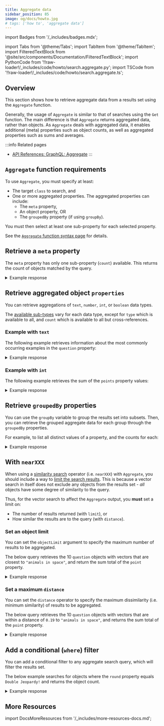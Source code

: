 ```yaml
---
title: Aggregate data
sidebar_position: 85
image: og/docs/howto.jpg
# tags: ['how to', 'aggregate data']
---
```


import Badges from '/_includes/badges.mdx';

<Badges/>

import Tabs from '@theme/Tabs';
import TabItem from '@theme/TabItem';
import FilteredTextBlock from '@site/src/components/Documentation/FilteredTextBlock';
import PythonCode from '!!raw-loader!/_includes/code/howto/search.aggregate.py';
import TSCode from '!!raw-loader!/_includes/code/howto/search.aggregate.ts';

## Overview

This section shows how to retrieve aggregate data from a results set using the `Aggregate` function.

Generally, the usage of `Aggregate` is similar to that of searches using the `Get` function. The main difference is that `Aggregate` returns aggregated data, rather than objects. As `Aggregate` deals with aggregated data, it enables additional (meta) properties such as object counts, as well as aggregated properties such as sums and averages.

:::info Related pages
- [API References: GraphQL: Aggregate](../api/graphql/aggregate.md)
:::

## `Aggregate` function requirements

To use `Aggregate`, you must specify at least:
- The target `class` to search, and
- One or more aggregated properties. The aggregated properties can include:
    - The `meta` property,
    - An object property, OR
    - The `groupedBy` property (if using `groupBy`).

You must then select at least one sub-property for each selected property.

See the [`Aggregate` function syntax page](../api/graphql/aggregate.md#aggregate-syntax-and-query-structure) for details.

## Retrieve a `meta` property

The `meta` property has only one sub-property (`count`) available. This returns the count of objects matched by the query.

<Tabs groupId="languages">
  <TabItem value="py" label="Python">

  <FilteredTextBlock
    text={PythonCode}
    startMarker="# MetaCount Python"
    endMarker="# END MetaCount Python"
    language="py"
  />

  </TabItem>
  <TabItem value="js" label="JavaScript/TypeScript">

  <FilteredTextBlock
    text={TSCode}
    startMarker="// MetaCount TS"
    endMarker="// END MetaCount TS"
    language="js"
  />

  </TabItem>
  <TabItem value="graphql" label="GraphQL">

  <FilteredTextBlock
    text={PythonCode}
    startMarker="# MetaCount GraphQL"
    endMarker="# END MetaCount GraphQL"
    language="graphql"
  />

  </TabItem>
</Tabs>

<details>
  <summary>Example response</summary>

  The query should produce a response like the one below:

  <FilteredTextBlock
    text={PythonCode}
    startMarker="# MetaCount Expected Results"
    endMarker="# END MetaCount Expected Results"
    language="json"
  />
</details>

## Retrieve aggregated object `properties`

You can retrieve aggregations of `text`, `number`, `int`, or `boolean` data types.

The [available sub-types](../api/graphql/aggregate.md#aggregate-syntax-and-query-structure) vary for each data type, except for `type` which is available to all, and `count` which is available to all but cross-references.

### Example with `text`

The following example retrieves information about the most commonly occurring examples in the `question` property:

<Tabs groupId="languages">
  <TabItem value="py" label="Python">

  <FilteredTextBlock
    text={PythonCode}
    startMarker="# TextProp Python"
    endMarker="# END TextProp Python"
    language="py"
  />

  </TabItem>
  <TabItem value="js" label="JavaScript/TypeScript">

  <FilteredTextBlock
    text={TSCode}
    startMarker="// TextProp TS"
    endMarker="// END TextProp TS"
    language="js"
  />

  </TabItem>
  <TabItem value="graphql" label="GraphQL">

  <FilteredTextBlock
    text={PythonCode}
    startMarker="# TextProp GraphQL"
    endMarker="# END TextProp GraphQL"
    language="graphql"
  />

  </TabItem>
</Tabs>

<details>
  <summary>Example response</summary>

  The query should produce a response like the one below:

  <FilteredTextBlock
    text={PythonCode}
    startMarker="# TextProp Expected Results"
    endMarker="# END TextProp Expected Results"
    language="json"
  />
</details>

### Example with `int`

The following example retrieves the sum of the `points` property values:

<Tabs groupId="languages">
  <TabItem value="py" label="Python">

  <FilteredTextBlock
    text={PythonCode}
    startMarker="# IntProp Python"
    endMarker="# END IntProp Python"
    language="py"
  />

  </TabItem>
  <TabItem value="js" label="JavaScript/TypeScript">

  <FilteredTextBlock
    text={TSCode}
    startMarker="// IntProp TS"
    endMarker="// END IntProp TS"
    language="js"
  />

  </TabItem>
  <TabItem value="graphql" label="GraphQL">

  <FilteredTextBlock
    text={PythonCode}
    startMarker="# IntProp GraphQL"
    endMarker="# END IntProp GraphQL"
    language="graphql"
  />

  </TabItem>
</Tabs>

<details>
  <summary>Example response</summary>

  The query should produce a response like the one below:

  <FilteredTextBlock
    text={PythonCode}
    startMarker="# IntProp Expected Results"
    endMarker="# END IntProp Expected Results"
    language="json"
  />
</details>

## Retrieve `groupedBy` properties

You can use the `groupBy` variable to group the results set into subsets. Then, you can retrieve the grouped aggregate data for each group through the `groupedBy` properties.

For example, to list all distinct values of a property, and the counts for each:

<Tabs groupId="languages">
  <TabItem value="py" label="Python">

  <FilteredTextBlock
    text={PythonCode}
    startMarker="# groupBy Python"
    endMarker="# END groupBy Python"
    language="py"
  />

  </TabItem>
  <TabItem value="js" label="JavaScript/TypeScript">

  <FilteredTextBlock
    text={TSCode}
    startMarker="// groupBy TS"
    endMarker="// END groupBy TS"
    language="js"
  />

  </TabItem>
  <TabItem value="graphql" label="GraphQL">

  <FilteredTextBlock
    text={PythonCode}
    startMarker="# groupBy GraphQL"
    endMarker="# END groupBy GraphQL"
    language="graphql"
  />

  </TabItem>
</Tabs>


<details>
  <summary>Example response</summary>

  The query should produce a response like the one below:

  <FilteredTextBlock
    text={PythonCode}
    startMarker="# groupBy Expected Results"
    endMarker="# END groupBy Expected Results"
    language="json"
  />
</details>


## With `nearXXX`

When using a [similarity search](./similarity.md) operator (i.e. `nearXXX`) with `Aggregate`, you should include a way to [limit the search results](../api/graphql/aggregate.md#limiting-the-search-space). This is because a vector search in itself does not exclude any objects from the results set - _all_ objects have some degree of similarity to the query.

Thus, for the vector search to affect the `Aggregate` output, you **must** set a limit on:
- The number of results returned (with `limit`), or
- How similar the results are to the query (with `distance`).

### Set an object limit

You can set the `objectLimit` argument to specify the maximum number of results to be aggregated.

The below query retrieves the 10 `question` objects with vectors that are closest to `"animals in space"`, and return the sum total of the `point` property.

<Tabs groupId="languages">
  <TabItem value="py" label="Python">

  <FilteredTextBlock
    text={PythonCode}
    startMarker="# nearTextWithLimit Python"
    endMarker="# END nearTextWithLimit Python"
    language="py"
  />

  </TabItem>
  <TabItem value="js" label="JavaScript/TypeScript">

  <FilteredTextBlock
    text={TSCode}
    startMarker="// nearTextWithLimit TS"
    endMarker="// END nearTextWithLimit TS"
    language="js"
  />

  </TabItem>
  <TabItem value="graphql" label="GraphQL">

  <FilteredTextBlock
    text={PythonCode}
    startMarker="# nearTextWithLimit GraphQL"
    endMarker="# END nearTextWithLimit GraphQL"
    language="graphql"
  />

  </TabItem>
</Tabs>

<details>
  <summary>Example response</summary>

  The query should produce a response like the one below:

  <FilteredTextBlock
    text={PythonCode}
    startMarker="# nearTextWithLimit Expected Results"
    endMarker="# END nearTextWithLimit Expected Results"
    language="json"
  />
</details>


### Set a maximum `distance`

You can set the `distance` operator to specify the maximum dissimilarity (i.e. minimum similarity) of results to be aggregated.

The below query retrieves the 10 `question` objects with vectors that are within a distance of `0.19` to `"animals in space"`, and returns the sum total of the `point` property.


<Tabs groupId="languages">
  <TabItem value="py" label="Python">

  <FilteredTextBlock
    text={PythonCode}
    startMarker="# nearTextWithDistance Python"
    endMarker="# END nearTextWithDistance Python"
    language="py"
  />

  </TabItem>
  <TabItem value="js" label="JavaScript/TypeScript">

  <FilteredTextBlock
    text={TSCode}
    startMarker="// nearTextWithDistance TS"
    endMarker="// END nearTextWithDistance TS"
    language="js"
  />

  </TabItem>
  <TabItem value="graphql" label="GraphQL">

  <FilteredTextBlock
    text={PythonCode}
    startMarker="# nearTextWithDistance GraphQL"
    endMarker="# END nearTextWithDistance GraphQL"
    language="graphql"
  />

  </TabItem>
</Tabs>

<details>
  <summary>Example response</summary>

  The query should produce a response like the one below:

  <FilteredTextBlock
    text={PythonCode}
    startMarker="# nearTextWithDistance Expected Results"
    endMarker="# END nearTextWithDistance Expected Results"
    language="json"
  />
</details>


## Add a conditional (`where`) filter

You can add a conditional filter to any aggregate search query, which will filter the results set.

The below example searches for objects where the `round` property equals `Double Jeopardy!` and returns the object count.

<Tabs groupId="languages">
  <TabItem value="py" label="Python">

  <FilteredTextBlock
    text={PythonCode}
    startMarker="# whereFilter Python"
    endMarker="# END whereFilter Python"
    language="py"
  />

  </TabItem>
  <TabItem value="js" label="JavaScript/TypeScript">

  <FilteredTextBlock
    text={TSCode}
    startMarker="// whereFilter TS"
    endMarker="// END whereFilter TS"
    language="js"
  />

  </TabItem>
  <TabItem value="graphql" label="GraphQL">

  <FilteredTextBlock
    text={PythonCode}
    startMarker="# whereFilter GraphQL"
    endMarker="# END whereFilter GraphQL"
    language="graphql"
  />

  </TabItem>
</Tabs>

<details>
  <summary>Example response</summary>

  The query should produce a response like the one below:

  <FilteredTextBlock
    text={PythonCode}
    startMarker="# whereFilter Expected Results"
    endMarker="# END whereFilter Expected Results"
    language="json"
  />

</details>


## More Resources

import DocsMoreResources from '/_includes/more-resources-docs.md';

<DocsMoreResources />


